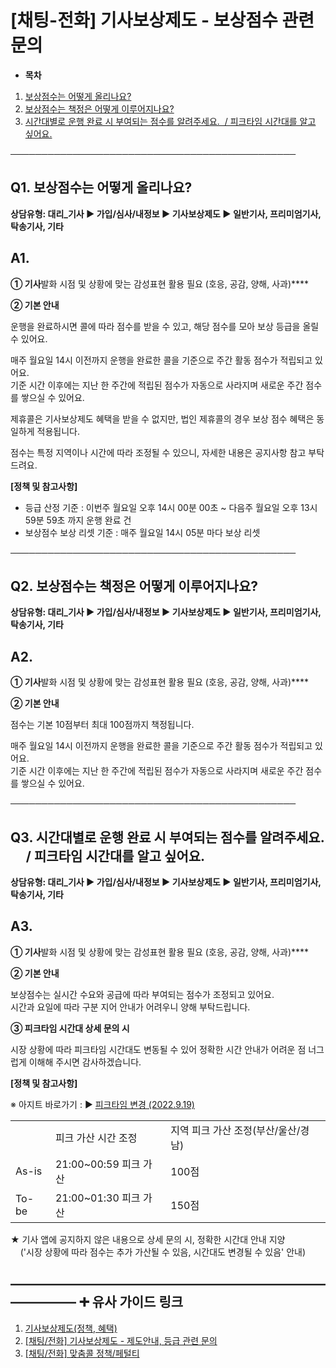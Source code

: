 # [채팅-전화] 기사보상제도 - 보상점수 관련 문의

* **목차**

1. [보상점수는 어떻게 올리나요?](#01HT1YRGEB0ZW5DYMMMCANDY34)
2. [보상점수는 책정은 어떻게 이루어지나요?](#01HTYA451M0YEF6P6N5N17RPS9)
3. [시간대별로 운행 완료 시 부여되는 점수를 알려주세요.  / 피크타임 시간대를 알고 싶어요.](#01HTYA5Y3YR04YM8TTSSDRC5P0)

**──────────────────────────────────────────────**

**Q1. 보상점수는 어떻게 올리나요?**
-----------------------

******상담유형: 대리\_기사 ▶ 가입/심사/내정보 ▶ 기사보상제도 ▶ 일반기사, 프리미엄기사, 탁송기사, 기타******

**A1.**
-------

**① 기사**발화 시점 및 상황에 맞는 감성표현 활용 필요 (호응, 공감, 양해, 사과)****

**② 기본 안내**

운행을 완료하시면 콜에 따라 점수를 받을 수 있고, 해당 점수를 모아 보상 등급을 올릴 수 있어요.

매주 월요일 14시 이전까지 운행을 완료한 콜을 기준으로 주간 활동 점수가 적립되고 있어요.  
기준 시간 이후에는 지난 한 주간에 적립된 점수가 자동으로 사라지며 새로운 주간 점수를 쌓으실 수 있어요.

제휴콜은 기사보상제도 혜택을 받을 수 없지만, 법인 제휴콜의 경우 보상 점수 혜택은 동일하게 적용됩니다.

점수는 특정 지역이나 시간에 따라 조정될 수 있으니, 자세한 내용은 공지사항 참고 부탁드려요.

**[정책 및 참고사항]**

* 등급 산정 기준 : 이번주 월요일 오후 14시 00분 00초 ~ 다음주 월요일 오후 13시 59분 59초 까지 운행 완료 건
* 보상점수 보상 리셋 기준 : 매주 월요일 14시 05분 마다 보상 리셋

──────────────────────────────────────────────

**Q2. 보상점수는 책정은 어떻게 이루어지나요?**
-----------------------------

******상담유형: 대리\_기사 ▶ 가입/심사/내정보 ▶ 기사보상제도 ▶ 일반기사, 프리미엄기사, 탁송기사, 기타******

**A2.**
-------

**① 기사**발화 시점 및 상황에 맞는 감성표현 활용 필요 (호응, 공감, 양해, 사과)****

**② 기본 안내**

점수는 기본 10점부터 최대 100점까지 책정됩니다.

매주 월요일 14시 이전까지 운행을 완료한 콜을 기준으로 주간 활동 점수가 적립되고 있어요.  
기준 시간 이후에는 지난 한 주간에 적립된 점수가 자동으로 사라지며 새로운 주간 점수를 쌓으실 수 있어요.

──────────────────────────────────────────────

**Q3. 시간대별로 운행 완료 시 부여되는 점수를 알려주세요.      / 피크타임 시간대를 알고 싶어요.**
--------------------------------------------------------------

******상담유형: 대리\_기사 ▶ 가입/심사/내정보 ▶ 기사보상제도 ▶ 일반기사, 프리미엄기사, 탁송기사, 기타******

**A3.**
-------

**① 기사**발화 시점 및 상황에 맞는 감성표현 활용 필요 (호응, 공감, 양해, 사과)****

**② 기본 안내**

보상점수는 실시간 수요와 공급에 따라 부여되는 점수가 조정되고 있어요.  
시간과 요일에 따라 구분 지어 안내가 어려우니 양해 부탁드립니다.

**③ 피크타임 시간대 상세 문의 시**

시장 상황에 따라 피크타임 시간대도 변동될 수 있어 정확한 시간 안내가 어려운 점 너그럽게 이해해 주시면 감사하겠습니다.

**[정책 및 참고사항]**

※ 아지트 바로가기 : ▶ [피크타임 변경 (2022.9.19)](https://ext.agit.in/g/300016075/wall/364304344)

|  |  |  |
| --- | --- | --- |
|  | 피크 가산 시간 조정 | 지역 피크 가산 조정(부산/울산/경남) |
| As-is | 21:00~00:59 피크 가산 | 100점 |
| To-be | 21:00~01:30 피크 가산 | 150점 |

★ 기사 앱에 공지하지 않은 내용으로 상세 문의 시, 정확한 시간대 안내 지양  
    ('시장 상황에 따라 점수는 추가 가산될 수 있음, 시간대도 변경될 수 있음' 안내)

**―****―****―****―****―****―****―****―****―****―****―****―****―****―****―****―****―****―****―****―****―****―****―****―****―****―****―****―****―** **➕ 유사 가이드 링크**
-----------------------------------------------------------------------------------------------------------------------------------------------------------------

1. [기사보상제도(정책, 혜택)](https://kakaomobilitysupport.zendesk.com/hc/ko/articles/30945227864857)
2. [[채팅/전화] 기사보상제도 - 제도안내, 등급 관련 문의](https://kakaomobilitysupport.zendesk.com/hc/ko/articles/37561583885593)
3. [[채팅/전화] 맞춤콜 정책/페털티](https://kakaomobilitysupport.zendesk.com/hc/ko/articles/30948797185817)